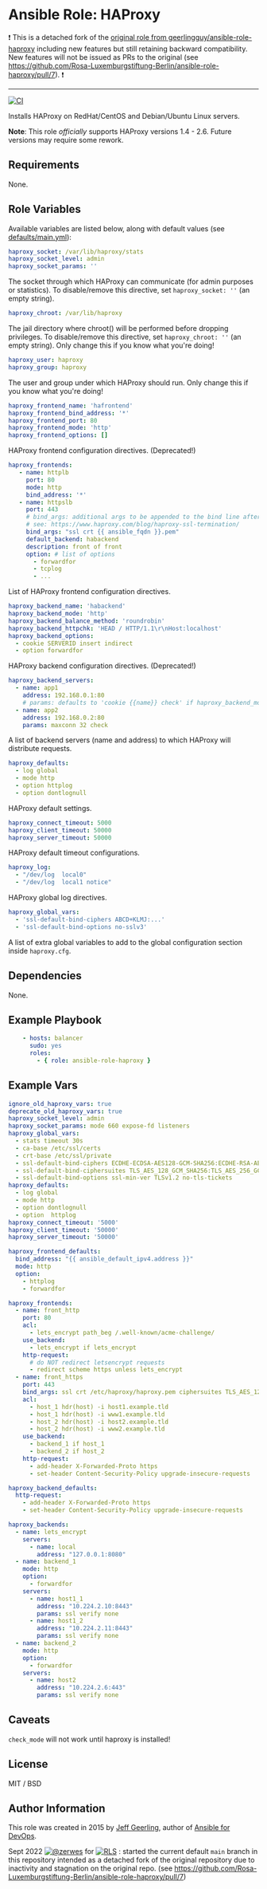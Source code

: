 # Ansible Role: HAProxy

:exclamation: This is a detached fork of the [original role from geerlingguy/ansible-role-haproxy](https://github.com/geerlingguy/ansible-role-haproxy) including new features but still retaining backward compatibility. New features will not be issued as PRs to the original (see https://github.com/Rosa-Luxemburgstiftung-Berlin/ansible-role-haproxy/pull/7). :exclamation:

---

[![CI](https://github.com/Rosa-Luxemburgstiftung-Berlin/ansible-role-haproxy/actions/workflows/ci.yml/badge.svg)](https://github.com/Rosa-Luxemburgstiftung-Berlin/ansible-role-haproxy/actions/workflows/ci.yml)

Installs HAProxy on RedHat/CentOS and Debian/Ubuntu Linux servers.

**Note**: This role _officially_ supports HAProxy versions 1.4 - 2.6. Future versions may require some rework.

## Requirements

None.

## Role Variables

Available variables are listed below, along with default values (see [defaults/main.yml](defaults/main.yml)):

```yaml
haproxy_socket: /var/lib/haproxy/stats
haproxy_socket_level: admin
haproxy_socket_params: ''
```
The socket through which HAProxy can communicate (for admin purposes or statistics). To disable/remove this directive, set `haproxy_socket: ''` (an empty string).


```yaml
haproxy_chroot: /var/lib/haproxy
```
The jail directory where chroot() will be performed before dropping privileges. To disable/remove this directive, set `haproxy_chroot: ''` (an empty string). Only change this if you know what you're doing!


```yaml
haproxy_user: haproxy
haproxy_group: haproxy
```
The user and group under which HAProxy should run. Only change this if you know what you're doing!


```yaml
haproxy_frontend_name: 'hafrontend'
haproxy_frontend_bind_address: '*'
haproxy_frontend_port: 80
haproxy_frontend_mode: 'http'
haproxy_frontend_options: []
```
HAProxy frontend configuration directives. (Deprecated!)


```yaml
haproxy_frontends:
   - name: httplb
     port: 80
     mode: http
     bind_address: '*'
   - name: httpslb
     port: 443
     # bind_args: additional args to be appended to the bind line after {{ bind_address }}:{{ port }}
     # see: https://www.haproxy.com/blog/haproxy-ssl-termination/
     bind_args: "ssl crt {{ ansible_fqdn }}.pem"
     default_backend: habackend
     description: front of front
     option: # list of options
       - forwardfor
       - tcplog
       - ...
```
List of HAProxy frontend configuration directives.


```yaml
haproxy_backend_name: 'habackend'
haproxy_backend_mode: 'http'
haproxy_backend_balance_method: 'roundrobin'
haproxy_backend_httpchk: 'HEAD / HTTP/1.1\r\nHost:localhost'
haproxy_backend_options:
  - cookie SERVERID insert indirect
  - option forwardfor
```
HAProxy backend configuration directives. (Deprecated!)


```yaml
haproxy_backend_servers:
  - name: app1
    address: 192.168.0.1:80
    # params: defaults to 'cookie {{name}} check' if haproxy_backend_mode == 'http' for backward compatibility
  - name: app2
    address: 192.168.0.2:80
    params: maxconn 32 check
```
A list of backend servers (name and address) to which HAProxy will distribute requests.


```yaml
haproxy_defaults:
  - log global
  - mode http
  - option httplog
  - option dontlognull
```
HAProxy default settings.


```yaml
haproxy_connect_timeout: 5000
haproxy_client_timeout: 50000
haproxy_server_timeout: 50000
```
HAProxy default timeout configurations.


```yaml
haproxy_log:
  - "/dev/log  local0"
  - "/dev/log  local1 notice"
```
HAProxy global log directives.


```yaml
haproxy_global_vars:
  - 'ssl-default-bind-ciphers ABCD+KLMJ:...'
  - 'ssl-default-bind-options no-sslv3'
```
A list of extra global variables to add to the global configuration section inside `haproxy.cfg`.

## Dependencies

None.

## Example Playbook

```yaml
    - hosts: balancer
      sudo: yes
      roles:
        - { role: ansible-role-haproxy }
```

## Example Vars

```yaml
ignore_old_haproxy_vars: true
deprecate_old_haproxy_vars: true
haproxy_socket_level: admin
haproxy_socket_params: mode 660 expose-fd listeners
haproxy_global_vars:
  - stats timeout 30s
  - ca-base /etc/ssl/certs
  - crt-base /etc/ssl/private
  - ssl-default-bind-ciphers ECDHE-ECDSA-AES128-GCM-SHA256:ECDHE-RSA-AES128-GCM-SHA256:ECDHE-ECDSA-AES256-GCM-SHA384:ECDHE-RSA-AES256-GCM-SHA384:ECDHE-ECDSA-CHACHA20-POLY1305:ECDHE-RSA-CHACHA20-POLY1305:DHE-RSA-AES128-GCM-SHA256:DHE-RSA-AES256-GCM-SHA384
  - ssl-default-bind-ciphersuites TLS_AES_128_GCM_SHA256:TLS_AES_256_GCM_SHA384:TLS_CHACHA20_POLY1305_SHA256
  - ssl-default-bind-options ssl-min-ver TLSv1.2 no-tls-tickets
haproxy_defaults:
  - log global
  - mode http
  - option dontlognull
  - option  httplog
haproxy_connect_timeout: '5000'
haproxy_client_timeout: '50000'
haproxy_server_timeout: '50000'

haproxy_frontend_defaults:
  bind_address: "{{ ansible_default_ipv4.address }}"
  mode: http
  option:
    - httplog
    - forwardfor

haproxy_frontends:
  - name: front_http
    port: 80
    acl:
      - lets_encrypt path_beg /.well-known/acme-challenge/
    use_backend:
      - lets_encrypt if lets_encrypt
    http-request:
      # do NOT redirect letsencrypt requests
      - redirect scheme https unless lets_encrypt
  - name: front_https
    port: 443
    bind_args: ssl crt /etc/haproxy/haproxy.pem ciphersuites TLS_AES_128_GCM_SHA256:TLS_AES_256_GCM_SHA384:TLS_CHACHA20_POLY1305_SHA256 ssl-max-ver TLSv1.2
    acl:
      - host_1 hdr(host) -i host1.example.tld
      - host_1 hdr(host) -i www1.example.tld
      - host_2 hdr(host) -i host2.example.tld
      - host_2 hdr(host) -i www2.example.tld
    use_backend:
      - backend_1 if host_1
      - backend_2 if host_2
    http-request:
      - add-header X-Forwarded-Proto https
      - set-header Content-Security-Policy upgrade-insecure-requests

haproxy_backend_defaults:
  http-request:
    - add-header X-Forwarded-Proto https
    - set-header Content-Security-Policy upgrade-insecure-requests

haproxy_backends:
  - name: lets_encrypt
    servers:
      - name: local
        address: "127.0.0.1:8080"
  - name: backend_1
    mode: http
    option:
      - forwardfor
    servers:
      - name: host1_1
        address: "10.224.2.10:8443"
        params: ssl verify none
      - name: host1_2
        address: "10.224.2.11:8443"
        params: ssl verify none
  - name: backend_2
    mode: http
    option:
      - forwardfor
    servers:
      - name: host2
        address: "10.224.2.6:443"
        params: ssl verify none
```

## Caveats

`check_mode` will not work until haproxy is installed!

## License

MIT / BSD

## Author Information

This role was created in 2015 by [Jeff Geerling](https://www.jeffgeerling.com/), author of [Ansible for DevOps](https://www.ansiblefordevops.com/).

Sept 2022 [![@zerwes](https://avatars.githubusercontent.com/u/9654986?s=32&v=4)](https://github.com/zerwes)
for [![RLS](https://avatars.githubusercontent.com/u/35101423?s=32&v=4)](https://github.com/Rosa-Luxemburgstiftung-Berlin) :
started the current default `main` branch in this repository intended as a detached fork of the original repository due to inactivity and stagnation on the original repo. (see https://github.com/Rosa-Luxemburgstiftung-Berlin/ansible-role-haproxy/pull/7)

